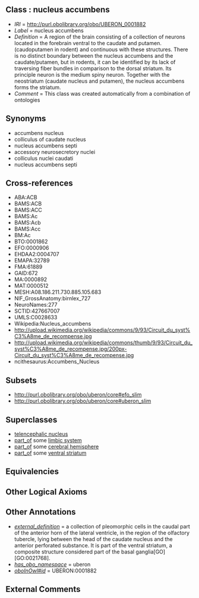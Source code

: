 
## Class : nucleus accumbens

 * *IRI* = http://purl.obolibrary.org/obo/UBERON_0001882
 * *Label* = nucleus accumbens
 * *Definition* = A region of the brain consisting of a collection of neurons located in the forebrain ventral to the caudate and putamen. (caudoputamen in rodent) and continuous with these structures. There is no distinct boundary between the nucleus accumbens and the caudate/putamen, but in rodents, it can be identified by its lack of traversing fiber bundles in comparison to the dorsal striatum. Its principle neuron is the medium spiny neuron. Together with the neostriatum (caudate nucleus and putamen), the nucleus accumbens forms the striatum.
 * *Comment* = This class was created automatically from a combination of ontologies

## Synonyms

 * accumbens nucleus
 * colliculus of caudate nucleus
 * nucleus accumbens septi
 * accessory neurosecretory nuclei
 * colliculus nuclei caudati
 * nucleus accumbens septi

## Cross-references

 * ABA:ACB
 * BAMS:ACB
 * BAMS:ACC
 * BAMS:Ac
 * BAMS:Acb
 * BAMS:Acc
 * BM:Ac
 * BTO:0001862
 * EFO:0000906
 * EHDAA2:0004707
 * EMAPA:32789
 * FMA:61889
 * GAID:672
 * MA:0000892
 * MAT:0000512
 * MESH:A08.186.211.730.885.105.683
 * NIF_GrossAnatomy:birnlex_727
 * NeuroNames:277
 * SCTID:427667007
 * UMLS:C0028633
 * Wikipedia:Nucleus_accumbens
 * http://upload.wikimedia.org/wikipedia/commons/9/93/Circuit_du_syst%C3%A8me_de_recompense.jpg
 * http://upload.wikimedia.org/wikipedia/commons/thumb/9/93/Circuit_du_syst%C3%A8me_de_recompense.jpg/200px-Circuit_du_syst%C3%A8me_de_recompense.jpg
 * ncithesaurus:Accumbens_Nucleus

## Subsets

 * http://purl.obolibrary.org/obo/uberon/core#efo_slim
 * http://purl.obolibrary.org/obo/uberon/core#uberon_slim

## Superclasses

 * [telencephalic nucleus](../../UBERON/63/UBERON_0009663.md)
 * [part_of](../../BFO/50/BFO_0000050.md) some [limbic system](../../UBERON/49/UBERON_0000349.md)
 * [part_of](../../BFO/50/BFO_0000050.md) some [cerebral hemisphere](../../UBERON/69/UBERON_0001869.md)
 * [part_of](../../BFO/50/BFO_0000050.md) some [ventral striatum](../../UBERON/03/UBERON_0005403.md)

## Equivalencies


## Other Logical Axioms


## Other Annotations

 * *[external_definition](../../UBPROP/01/UBPROP_0000001.md)* = a collection of pleomorphic cells in the caudal part of the anterior horn of the lateral ventricle, in the region of the olfactory tubercle, lying between the head of the caudate nucleus and the anterior perforated substance. It is part of the ventral striatum, a composite structure considered part of the basal ganglia[GO][GO:0021768].
 * *[has_obo_namespace](../../ce/oboInOwl#hasOBONamespace.md)* = uberon
 * *[oboInOwl#id](../../id/oboInOwl#id.md)* = UBERON:0001882

## External Comments

